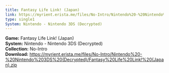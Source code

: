 ```yaml
---
title: Fantasy Life Link! (Japan)
link: https://myrient.erista.me/files/No-Intro/Nintendo%20-%20Nintendo%203DS%20(Decrypted)/Fantasy%20Life%20Link!%20(Japan).zip
type: single1
System: Nintendo - Nintendo 3DS (Decrypted)
---
```

<b>Game:</b> Fantasy Life Link! (Japan)<br>
<b>System:</b> Nintendo - Nintendo 3DS (Decrypted)<br>
<b>Collection:</b> No-Intro<br>
<b>Download:</b> https://myrient.erista.me/files/No-Intro/Nintendo%20-%20Nintendo%203DS%20(Decrypted)/Fantasy%20Life%20Link!%20(Japan).zip